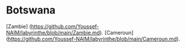 # Botswana

[Zambie] (https://github.com/Youssef-NAIM/labyrinthe/blob/main/Zambie.md).
[Cameroun] (https://github.com/Youssef-NAIM/labyrinthe/blob/main/Cameroun.md).